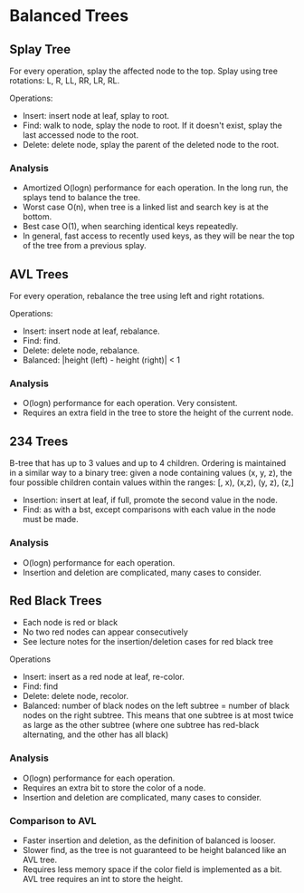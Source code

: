 # Balanced Trees

## Splay Tree
For every operation, splay the affected node to the top. Splay using tree rotations: L, R, LL, RR, LR, RL.

Operations:
- Insert: insert node at leaf, splay to root. 
- Find: walk to node, splay the node to root. If it doesn't exist, splay the last accessed node to the root.
- Delete: delete node, splay the parent of the deleted node to the root.

### Analysis
- Amortized O(logn) performance for each operation. In the long run, the splays tend to balance the tree.
- Worst case O(n), when tree is a linked list and search key is at the bottom.
- Best case O(1), when searching identical keys repeatedly.
- In general, fast access to recently used keys, as they will be near the top of the tree from a previous splay.

## AVL Trees
For every operation, rebalance the tree using left and right rotations.

Operations:
- Insert: insert node at leaf, rebalance.
- Find: find.
- Delete: delete node, rebalance.
- Balanced: |height (left) - height (right)| < 1

### Analysis
- O(logn) performance for each operation. Very consistent. 
- Requires an extra field in the tree to store the height of the current node.

## 234 Trees
B-tree that has up to 3 values and up to 4 children. Ordering is maintained in a similar way to a binary tree: given a node containing values (x, y, z), the four possible children contain values within the ranges: [, x), (x,z), (y, z), (z,]

- Insertion: insert at leaf, if full, promote the second value in the node.
- Find: as with a bst, except comparisons with each value in the node must be made.

### Analysis
- O(logn) performance for each operation.
- Insertion and deletion are complicated, many cases to consider.

## Red Black Trees
- Each node is red or black
- No two red nodes can appear consecutively
- See lecture notes for the insertion/deletion cases for red black tree

Operations
- Insert: insert as a red node at leaf, re-color.
- Find: find
- Delete: delete node, recolor. 
- Balanced: number of black nodes on the left subtree = number of black nodes on the right subtree. This means that one subtree is at most twice as large as the other subtree (where one subtree has red-black alternating, and the other has all black)

### Analysis
- O(logn) performance for each operation.
- Requires an extra bit to store the color of a node.
- Insertion and deletion are complicated, many cases to consider.

### Comparison to AVL
- Faster insertion and deletion, as the definition of balanced is looser.
- Slower find, as the tree is not guaranteed to be height balanced like an AVL tree. 
- Requires less memory space if the color field is implemented as a bit. AVL tree requires an int to store the height.